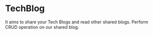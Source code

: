 # TechBlog
It aims to share your Tech Blogs and read other shared blogs. Perform CRUD operation on our shared blog.
